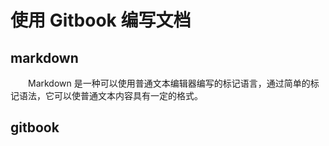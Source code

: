 # 使用 Gitbook 编写文档

## markdown

&emsp;&emsp;Markdown 是一种可以使用普通文本编辑器编写的标记语言，通过简单的标记语法，它可以使普通文本内容具有一定的格式。

## gitbook

&emsp;&emsp;

